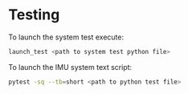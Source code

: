 # Testing

To launch the system test execute:

```bash
launch_test <path to system test python file>
```

To launch the IMU system text script:
```bash
pytest -sq --tb=short <path to python test file>
```